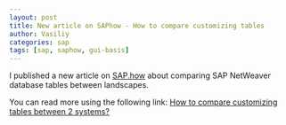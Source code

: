 ```yaml
---
layout: post
title: New article on SAPhow - How to compare customizing tables
author: Vasiliy
categories: sap
tags: [sap, saphow, gui-basis]
---
```


I published a new article on [SAP.how](https://sap.how) about comparing SAP NetWeaver database tables between landscapes.

You can read more using the following link: [How to compare customizing tables between 2 systems?](https://sap.how/gui-basis/compare-customzing-tables)
